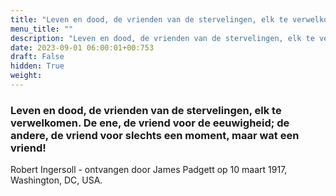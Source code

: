 ```yaml
---
title: "Leven en dood, de vrienden van de stervelingen, elk te verwelkomen. De ene, de vriend voor de eeuwigheid; de andere, de vriend voor slechts een moment, maar wat een vriend!"
menu_title: ""
description: "Leven en dood, de vrienden van de stervelingen, elk te verwelkomen. De ene, de vriend voor de eeuwigheid; de andere, de vriend voor slechts een moment, maar wat een vriend!"
date: 2023-09-01 06:00:01+00:753
draft: False
hidden: True
weight:
---
```

### Leven en dood, de vrienden van de stervelingen, elk te verwelkomen. De ene, de vriend voor de eeuwigheid; de andere, de vriend voor slechts een moment, maar wat een vriend!

Robert Ingersoll - ontvangen door James Padgett op 10 maart 1917, Washington, DC, USA.
